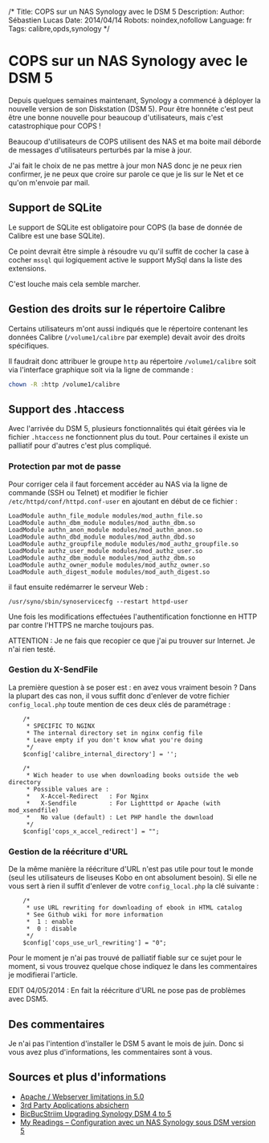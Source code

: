 /*
Title: COPS sur un NAS Synology avec le DSM 5
Description:
Author: Sébastien Lucas
Date: 2014/04/14
Robots: noindex,nofollow
Language: fr
Tags: calibre,opds,synology
*/
# COPS sur un NAS Synology avec le DSM 5

Depuis quelques semaines maintenant, Synology a commencé à déployer la nouvelle version de son Diskstation (DSM 5). Pour être honnête c'est peut être une bonne nouvelle pour beaucoup d'utilisateurs, mais c'est catastrophique pour COPS !

Beaucoup d'utilisateurs de COPS utilisent des NAS et ma boite mail déborde de messages d'utilisateurs perturbés par la mise à jour.

J'ai fait le choix de ne pas mettre à jour mon NAS donc je ne peux rien confirmer, je ne peux que croire sur parole ce que je lis sur le Net et ce qu'on m'envoie par mail.

## Support de SQLite

Le support de SQLite est obligatoire pour COPS (la base de donnée de Calibre est une base SQLite).

Ce point devrait être simple à résoudre vu qu'il suffit de cocher la case à cocher `mssql` qui logiquement active le support MySql dans la liste des extensions.

C'est louche mais cela semble marcher.

## Gestion des droits sur le répertoire Calibre

Certains utilisateurs m'ont aussi indiqués que le répertoire contenant les données Calibre (`/volume1/calibre` par exemple) devait avoir des droits spécifiques.

Il faudrait donc attribuer le groupe `http` au répertoire `/volume1/calibre` soit via l'interface graphique soit via la ligne de commande :

```bash
chown -R :http /volume1/calibre
```

## Support des .htaccess

Avec l'arrivée du DSM 5, plusieurs fonctionnalités qui était gérées via le fichier `.htaccess` ne fonctionnent plus du tout. Pour certaines il existe un palliatif pour d'autres c'est plus compliqué.

### Protection par mot de passe

Pour corriger cela il faut forcement accéder au NAS via la ligne de commande (SSH ou Telnet) et modifier le fichier `/etc/httpd/conf/httpd.conf-user` en ajoutant en début de ce fichier :

```
LoadModule authn_file_module modules/mod_authn_file.so
LoadModule authn_dbm_module modules/mod_authn_dbm.so
LoadModule authn_anon_module modules/mod_authn_anon.so
LoadModule authn_dbd_module modules/mod_authn_dbd.so
LoadModule authz_groupfile_module modules/mod_authz_groupfile.so
LoadModule authz_user_module modules/mod_authz_user.so
LoadModule authz_dbm_module modules/mod_authz_dbm.so
LoadModule authz_owner_module modules/mod_authz_owner.so
LoadModule auth_digest_module modules/mod_auth_digest.so
```

il faut ensuite redémarrer le serveur Web :

```
/usr/syno/sbin/synoservicecfg --restart httpd-user
```

Une fois les modifications effectuées l'authentification fonctionne en HTTP par contre l'HTTPS ne marche toujours pas.

ATTENTION : Je ne fais que recopier ce que j'ai pu trouver sur Internet. Je n'ai rien testé.

### Gestion du X-SendFile

La première question à se poser est : en avez vous vraiment besoin ? Dans la plupart des cas non, il vous suffit donc d'enlever de votre fichier `config_local.php` toute mention de ces deux clés de paramétrage :

```
    /*
     * SPECIFIC TO NGINX
     * The internal directory set in nginx config file
     * Leave empty if you don't know what you're doing
     */
    $config['calibre_internal_directory'] = '';

    /*
     * Wich header to use when downloading books outside the web directory
     * Possible values are :
     *   X-Accel-Redirect   : For Nginx
     *   X-Sendfile         : For Lightttpd or Apache (with mod_xsendfile)
     *   No value (default) : Let PHP handle the download
     */
    $config['cops_x_accel_redirect'] = "";
```

### Gestion de la réécriture d'URL

De la même manière la réécriture d'URL n'est pas utile pour tout le monde (seul les utilisateurs de liseuses Kobo en ont absolument besoin). Si elle ne vous sert à rien il suffit d'enlever de votre `config_local.php` la clé suivante :

```
    /*
     * use URL rewriting for downloading of ebook in HTML catalog
     * See Github wiki for more information
     *  1 : enable
     *  0 : disable
     */
    $config['cops_use_url_rewriting'] = "0";
```

Pour le moment je n'ai pas trouvé de palliatif fiable sur ce sujet pour le moment, si vous trouvez quelque chose indiquez le dans les commentaires je modifierai l'article.

EDIT 04/05/2014 : En fait la réécriture d'URL ne pose pas de problèmes avec DSM5.

## Des commentaires

Je n'ai pas l'intention d'installer le DSM 5 avant le mois de juin. Donc si vous avez plus d'informations, les commentaires sont à vous.

## Sources et plus d'informations

 * [Apache / Webserver limitations in 5.0](http://forum.synology.com/enu/viewtopic.php?f=232&t=79801)
 * [3rd Party Applications absichern](http://www.synology-wiki.de/index.php/3rd_Party_Applications_absichern)
 * [BicBucStriim Upgrading Synology DSM 4 to 5](https://github.com/rvolz/BicBucStriim/wiki/UpgradeSynology)
 * [My Readings – Configuration avec un NAS Synology sous DSM version 5](http://sbdomo.esy.es/2014/04/my-readings-configuration-dsm5/)